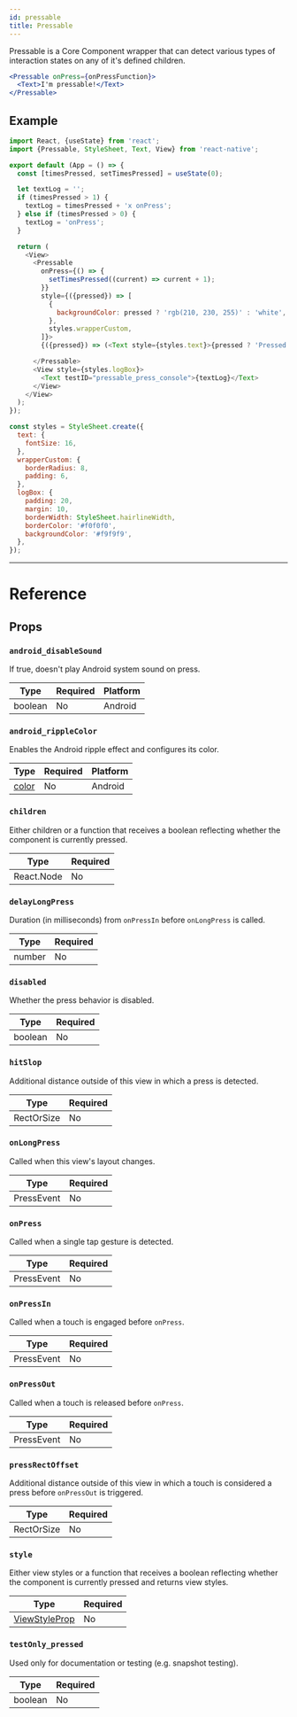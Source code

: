 ```yaml
---
id: pressable
title: Pressable
---
```


Pressable is a Core Component wrapper that can detect various types of interaction states on any of it's defined children.

```jsx
<Pressable onPress={onPressFunction}>
  <Text>I'm pressable!</Text>
</Pressable>
```

## Example

```js
import React, {useState} from 'react';
import {Pressable, StyleSheet, Text, View} from 'react-native';

export default (App = () => {
  const [timesPressed, setTimesPressed] = useState(0);

  let textLog = '';
  if (timesPressed > 1) {
    textLog = timesPressed + 'x onPress';
  } else if (timesPressed > 0) {
    textLog = 'onPress';
  }

  return (
    <View>
      <Pressable
        onPress={() => {
          setTimesPressed((current) => current + 1);
        }}
        style={({pressed}) => [
          {
            backgroundColor: pressed ? 'rgb(210, 230, 255)' : 'white',
          },
          styles.wrapperCustom,
        ]}>
        {({pressed}) => (<Text style={styles.text}>{pressed ? 'Pressed!' : 'Press Me'}</Text>)}

      </Pressable>
      <View style={styles.logBox}>
        <Text testID="pressable_press_console">{textLog}</Text>
      </View>
    </View>
  );
});

const styles = StyleSheet.create({
  text: {
    fontSize: 16,
  },
  wrapperCustom: {
    borderRadius: 8,
    padding: 6,
  },
  logBox: {
    padding: 20,
    margin: 10,
    borderWidth: StyleSheet.hairlineWidth,
    borderColor: '#f0f0f0',
    backgroundColor: '#f9f9f9',
  },
});
```

---

# Reference

## Props

### `android_disableSound`

If true, doesn't play Android system sound on press.

| Type    | Required | Platform |
| ------- | -------- | -------- |
| boolean | No       | Android  |

### `android_rippleColor`

Enables the Android ripple effect and configures its color.

| Type                                         | Required | Platform |
| -------------------------------------------- | -------- | -------- |
| [color](https://reactnative.dev/docs/colors) | No       | Android  |

### `children`

Either children or a function that receives a boolean reflecting whether the component is currently pressed.

| Type       | Required |
| ---------- | -------- |
| React.Node | No       |

### `delayLongPress`

Duration (in milliseconds) from `onPressIn` before `onLongPress` is called.

| Type   | Required |
| ------ | -------- |
| number | No       |

### `disabled`

Whether the press behavior is disabled.

| Type    | Required |
| ------- | -------- |
| boolean | No       |

### `hitSlop`

Additional distance outside of this view in which a press is detected.

| Type       | Required |
| ---------- | -------- |
| RectOrSize | No       |

### `onLongPress`

Called when this view's layout changes.

| Type       | Required |
| ---------- | -------- |
| PressEvent | No       |

### `onPress`

Called when a single tap gesture is detected.

| Type       | Required |
| ---------- | -------- |
| PressEvent | No       |

### `onPressIn`

Called when a touch is engaged before `onPress`.

| Type       | Required |
| ---------- | -------- |
| PressEvent | No       |

### `onPressOut`

Called when a touch is released before `onPress`.

| Type       | Required |
| ---------- | -------- |
| PressEvent | No       |

### `pressRectOffset`

Additional distance outside of this view in which a touch is considered a press before `onPressOut` is triggered.

| Type       | Required |
| ---------- | -------- |
| RectOrSize | No       |

### `style`

Either view styles or a function that receives a boolean reflecting whether the component is currently pressed and returns view styles.

| Type                                                           | Required |
| -------------------------------------------------------------- | -------- |
| [ViewStyleProp](https://reactnative.dev/docs/view-style-props) | No       |

### `testOnly_pressed`

Used only for documentation or testing (e.g. snapshot testing).

| Type    | Required |
| ------- | -------- |
| boolean | No       |
